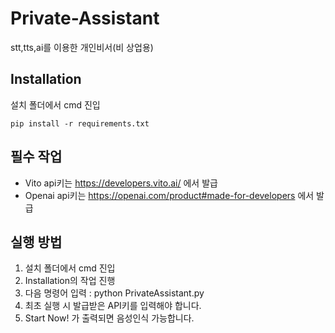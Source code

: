 # Private-Assistant
 stt,tts,ai를 이용한 개인비서(비 상업용)

## Installation
 
  설치 폴더에서 cmd 진입
  
    pip install -r requirements.txt

## 필수 작업
 - Vito api키는 https://developers.vito.ai/ 에서 발급
 - Openai api키는 https://openai.com/product#made-for-developers 에서 발급
    
## 실행 방법
 1. 설치 폴더에서 cmd 진입
 2. Installation의 작업 진행
 3. 다음 명령어 입력 : python PrivateAssistant.py
 4. 최초 실행 시 발급받은 API키를 입력해야 합니다.
 5. Start Now! 가 출력되면 음성인식 가능합니다.
